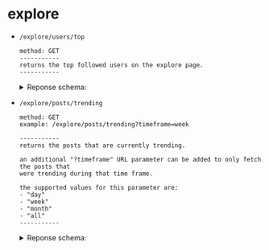 # explore

- `/explore/users/top`
	```
	method: GET
	-----------
	returns the top followed users on the explore page.
	-----------
	```
 
	<details>
		<summary>Reponse schema:</summary>

		[
		    {
			"name":"jeffalo",
			"id":"60c4976b59c722b5661559c4",
			"bio":"creator of wasteof.money (very cool) (my real name isn't actually jeffalo)",
			"verified":true,
			"permissions": {
				"admin":true,
				"banned":false
			},
			"beta":true,
			"color":"yellow",
			"links":[
  				    {
  					"label":"jeffalo.net ",
  					"url":"https://jeffalo.net"
  				    }
  			],
			"history":{
				"joined":1623496555000
			},
			"stats":{
  				"followers":702
  			}
		    }
		]
  
	</details>
 	

- `/explore/posts/trending`
	```
	method: GET
	example: /explore/posts/trending?timeframe=week
	
	-----------
	returns the posts that are currently trending.

	an additional "?timeframe" URL parameter can be added to only fetch the posts that
	were trending during that time frame.

	the supported values for this parameter are:
	- "day"
	- "week"
	- "month"
	- "all"
	-----------
	```

	 <details>
		<summary>Reponse schema:</summary>
		 
		{
  			"posts": [
  			    {
  				"_id": "64aa9e57370c70051d4843e3",
				"poster": {
  					"name": "wuilly",
  					"id": "60c4b7db3db707d5ec773b40",
					"color": "yellow"
				},
  				"content": "<p>please take good care of my rabbit his name is shawn and this is what he looks like</p><p>thank you</p><img src=\"https://u.cubeupload.com/8ed/wabbit.png\">",
				"time": 1688903255536,
				"__order": 1,
				"revisions": [
  				    {
					"content": "<p>please take good care of my rabbit his name is shawn and this is what he looks like</p><p>thank you</p><img src=\"https://u.cubeupload.com/8ed/wabbit.png\">",
  					"time": 1688903255536,
  					"current": true
				    }
  				],
				"comments": 9,
				"loves": 18,
				"reposts": 1
		 	    },
  			],
  			"since": "week"
		}
  
	</details>

 
